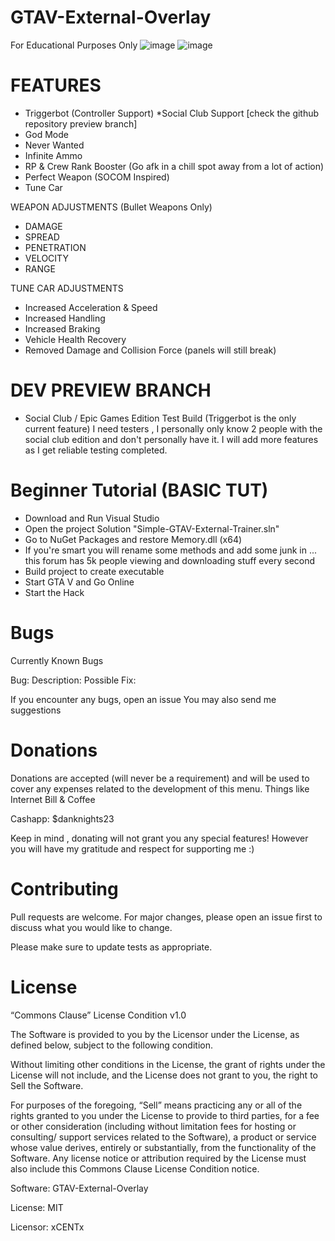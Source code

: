# GTAV-External-Overlay
For Educational Purposes Only
![image](https://user-images.githubusercontent.com/80198020/127639458-4bae6cdc-9ba9-4e87-b745-3078e560d90a.png)
![image](https://user-images.githubusercontent.com/80198020/129115864-916d1340-1a25-433e-955a-dff4ec5911d2.png)

# FEATURES
- Triggerbot (Controller Support) *Social Club Support [check the github repository preview branch]
- God Mode
- Never Wanted
- Infinite Ammo
- RP & Crew Rank Booster (Go afk in a chill spot away from a lot of action)
- Perfect Weapon (SOCOM Inspired)
- Tune Car

WEAPON ADJUSTMENTS (Bullet Weapons Only)
- DAMAGE
- SPREAD
- PENETRATION
- VELOCITY
- RANGE

TUNE CAR ADJUSTMENTS
- Increased Acceleration & Speed
- Increased Handling
- Increased Braking
- Vehicle Health Recovery
- Removed Damage and Collision Force
(panels will still break)

# DEV PREVIEW BRANCH
- Social Club / Epic Games Edition Test Build (Triggerbot is the only current feature)
I need testers , I personally only know 2 people with the social club edition and don't personally have it. I will add more features as I get reliable testing completed.

# Beginner Tutorial (BASIC TUT)
- Download and Run Visual Studio
- Open the project Solution "Simple-GTAV-External-Trainer.sln"
- Go to NuGet Packages and restore Memory.dll (x64)
- If you're smart you will rename some methods and add some junk in ... this forum has 5k people viewing and downloading stuff every second
- Build project to create executable
- Start GTA V and Go Online
- Start the Hack

# Bugs
Currently Known Bugs

Bug: 
Description: 
Possible Fix: 

If you encounter any bugs, open an issue
You may also send me suggestions

# Donations
Donations are accepted (will never be a requirement) and will be used to cover any expenses related to the development of this menu. Things like Internet Bill & Coffee

Cashapp: $danknights23

Keep in mind , donating will not grant you any special features! However you will have my gratitude and respect for supporting me :)

# Contributing
Pull requests are welcome. For major changes, please open an issue first to discuss what you would like to change.

Please make sure to update tests as appropriate.

# License

“Commons Clause” License Condition v1.0

The Software is provided to you by the Licensor under the License, as defined below, subject to the following condition.

Without limiting other conditions in the License, the grant of rights under the License will not include, and the License does not grant to you, the right to Sell the Software.

For purposes of the foregoing, “Sell” means practicing any or all of the rights granted to you under the License to provide to third parties, for a fee or other consideration (including without limitation fees for hosting or consulting/ support services related to the Software), a product or service whose value derives, entirely or substantially, from the functionality of the Software. Any license notice or attribution required by the License must also include this Commons Clause License Condition notice.

Software: GTAV-External-Overlay

License: MIT

Licensor: xCENTx
